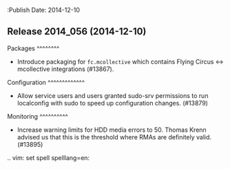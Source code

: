 :Publish Date: 2014-12-10

Release 2014_056 (2014-12-10)
-----------------------------

Packages
^^^^^^^^

* Introduce packaging for ``fc.mcollective`` which contains Flying Circus
  <-> mcollective integrations (#13867).


Configuration
^^^^^^^^^^^^^

* Allow service users and users granted sudo-srv permissions to run
  localconfig with sudo to speed up configuration changes. (#13879)


Monitoring
^^^^^^^^^^

* Increase warning limits for HDD media errors to 50. Thomas Krenn advised us
  that this is the threshold where RMAs are definitely valid. (#13895)


.. vim: set spell spelllang=en:
